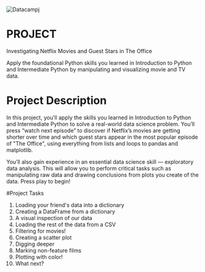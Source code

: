 ![Datacampj](https://github.com/EslamFouadd/Data-Scientist-Datacamp/assets/77150715/b47e3e6f-147b-4f3e-b7e5-53489162531a)



# PROJECT
Investigating Netflix Movies and Guest Stars in The Office

Apply the foundational Python skills you learned in Introduction to Python and Intermediate Python by manipulating and visualizing movie and TV data.

# Project Description
In this project, you’ll apply the skills you learned in Introduction to Python and Intermediate Python to solve a real-world data science problem. You’ll press “watch next episode” to discover if Netflix’s movies are getting shorter over time and which guest stars appear in the most popular episode of "The Office", using everything from lists and loops to pandas and matplotlib.

You’ll also gain experience in an essential data science skill — exploratory data analysis. This will allow you to perform critical tasks such as manipulating raw data and drawing conclusions from plots you create of the data. Press play to begin!


#Project Tasks
1. Loading your friend's data into a dictionary
2. Creating a DataFrame from a dictionary
3. A visual inspection of our data
4. Loading the rest of the data from a CSV
5. Filtering for movies!
6. Creating a scatter plot
7. Digging deeper
8. Marking non-feature films
9. Plotting with color!
10. What next?
